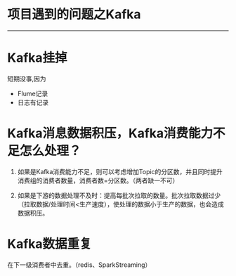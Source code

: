 #   项目遇到的问题之Kafka

---
#   Kafka挂掉
短期没事,因为

+   Flume记录
+   日志有记录

#   Kafka消息数据积压，Kafka消费能力不足怎么处理？ 
1.  如果是Kafka消费能力不足，则可以考虑增加Topic的分区数，并且同时提升消费组的消费者数量，消费者数=分区数。（两者缺一不可）

2.  如果是下游的数据处理不及时：提高每批次拉取的数量。批次拉取数据过少（拉取数据/处理时间<生产速度），使处理的数据小于生产的数据，也会造成数据积压。


#   Kafka数据重复
在下一级消费者中去重。（redis、SparkStreaming）

